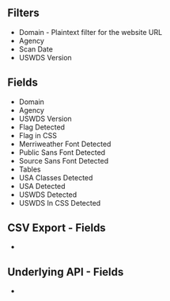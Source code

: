 

## Filters

* Domain - Plaintext filter for the website URL
* Agency 
* Scan Date 
* USWDS Version 


## Fields 

* Domain 
* Agency
* USWDS Version	
* Flag Detected
* Flag in CSS
* Merriweather Font Detected
* Public Sans Font Detected
* Source Sans Font Detected
* Tables
* USA Classes Detected
* USA Detected
* USWDS Detected
* USWDS In CSS Detected


## CSV Export - Fields

* 


## Underlying API - Fields

* 
